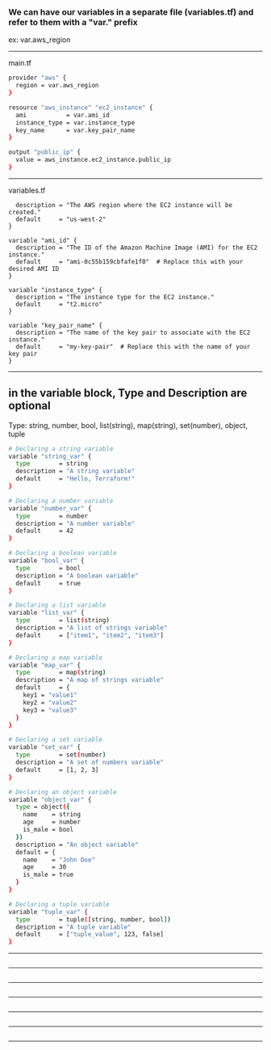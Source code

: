 

### We can have our variables in a separate file (variables.tf) and refer to them with a "var." prefix

ex: var.aws_region

__________________________________________________________________________________________


main.tf

```bash
provider "aws" {
  region = var.aws_region
}

resource "aws_instance" "ec2_instance" {
  ami           = var.ami_id
  instance_type = var.instance_type
  key_name      = var.key_pair_name
}

output "public_ip" {
  value = aws_instance.ec2_instance.public_ip
}
```



__________________________________________________________________________________________

variables.tf

```bashvariable "aws_region" {
  description = "The AWS region where the EC2 instance will be created."
  default     = "us-west-2"
}

variable "ami_id" {
  description = "The ID of the Amazon Machine Image (AMI) for the EC2 instance."
  default     = "ami-0c55b159cbfafe1f0"  # Replace this with your desired AMI ID
}

variable "instance_type" {
  description = "The instance type for the EC2 instance."
  default     = "t2.micro"
}

variable "key_pair_name" {
  description = "The name of the key pair to associate with the EC2 instance."
  default     = "my-key-pair"  # Replace this with the name of your key pair
}
```



__________________________________________________________________________________________



## in the variable block, Type and Description are optional


Type: string, number, bool, list(string), map(string), set(number), object, tuple

```bash
# Declaring a string variable
variable "string_var" {
  type        = string
  description = "A string variable"
  default     = "Hello, Terraform!"
}
```

```bash
# Declaring a number variable
variable "number_var" {
  type        = number
  description = "A number variable"
  default     = 42
}
```
```bash
# Declaring a boolean variable
variable "bool_var" {
  type        = bool
  description = "A boolean variable"
  default     = true
}
```
```bash
# Declaring a list variable
variable "list_var" {
  type        = list(string)
  description = "A list of strings variable"
  default     = ["item1", "item2", "item3"]
}
```
```bash
# Declaring a map variable
variable "map_var" {
  type        = map(string)
  description = "A map of strings variable"
  default     = {
    key1 = "value1"
    key2 = "value2"
    key3 = "value3"
  }
}
```
```bash
# Declaring a set variable
variable "set_var" {
  type        = set(number)
  description = "A set of numbers variable"
  default     = [1, 2, 3]
}
```
```bash
# Declaring an object variable
variable "object_var" {
  type = object({
    name    = string
    age     = number
    is_male = bool
  })
  description = "An object variable"
  default = {
    name    = "John Doe"
    age     = 30
    is_male = true
  }
}
```
```bash
# Declaring a tuple variable
variable "tuple_var" {
  type        = tuple([string, number, bool])
  description = "A tuple variable"
  default     = ["tuple_value", 123, false]
}

```



__________________________________________________________________________________________






```bash

```



__________________________________________________________________________________________






```bash

```



__________________________________________________________________________________________






```bash

```



__________________________________________________________________________________________






```bash

```



__________________________________________________________________________________________






```bash

```



__________________________________________________________________________________________






```bash

```



__________________________________________________________________________________________

